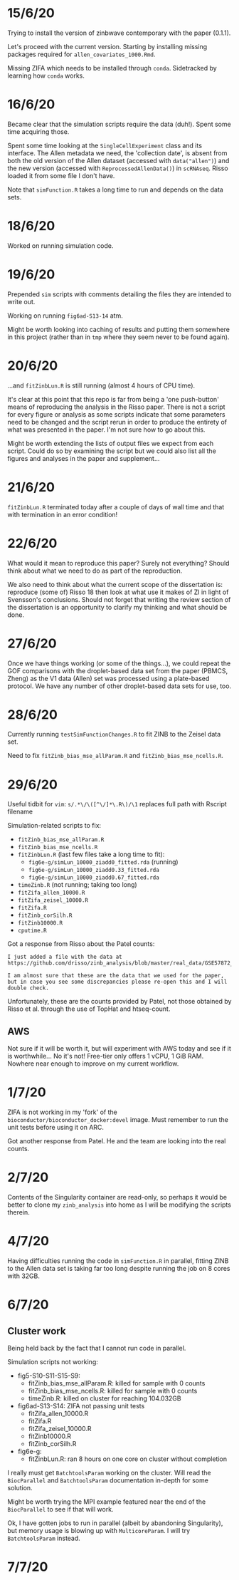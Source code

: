 # 15/6/20

Trying to install the version of zinbwave contemporary with the paper (0.1.1).

Let's proceed with the current version. Starting by installing missing packages required for `allen_covariates_1000.Rmd`.

Missing ZIFA which needs to be installed through `conda`. Sidetracked by learning how `conda` works. 
	
# 16/6/20

Became clear that the simulation scripts require the data (duh!). Spent some time acquiring those.

Spent some time looking at the `SingleCellExperiment` class and its interface. The Allen metadata we need, the 'collection date', is absent from both the old version of the Allen dataset (accessed with `data("allen")`) and the new version (accessed with `ReprocessedAllenData()`) in `scRNAseq`. Risso loaded it from some file I don't have.

Note that `simFunction.R` takes a long time to run and depends on the data sets.

# 18/6/20

Worked on running simulation code.
 
# 19/6/20

Prepended `sim` scripts with comments detailing the files they are intended to write out.

Working on running `fig6ad-S13-14` atm.

Might be worth looking into caching of results and putting them somewhere in this project (rather than in `tmp` where they seem never to be found again).

# 20/6/20

...and `fitZinbLun.R` is still running (almost 4 hours of CPU time). 

It's clear at this point that this repo is far from being a 'one push-button' means of reproducing the analysis in the Risso paper. There is not a script for every figure or analysis as some scripts indicate that some parameters need to be changed and the script rerun in order to produce the entirety of what was presented in the paper. I'm not sure how to go about this. 

Might be worth extending the lists of output files we expect from each script. Could do so by examining the script but we could also list all the figures and analyses in the paper and supplement...

# 21/6/20

`fitZinbLun.R` terminated today after a couple of days of wall time and that with termination in an error condition!

# 22/6/20

What would it mean to reproduce this paper? Surely not everything? Should think about what we need to do as part of the reproduction.

We also need to think about what the current scope of the dissertation is: reproduce (some of) Risso 18 then look at what use it makes of ZI in light of Svensson's conclusions. Should not forget that writing the review section of the dissertation is an opportunity to clarify my thinking and what should be done. 

# 27/6/20

Once we have things working (or some of the things...), we could repeat the GOF comparisons with the droplet-based data set from the paper (PBMCS, Zheng) as the V1 data (Allen) set was processed using a plate-based protocol. We have any number of other droplet-based data sets for use, too.

# 28/6/20

Currently running `testSimFunctionChanges.R` to fit ZINB to the Zeisel data set.

Need to fix `fitZinb_bias_mse_allParam.R` and `fitZinb_bias_mse_ncells.R`.

# 29/6/20

Useful tidbit for `vim`: `s/.*\/\([^\/]*\.R\)/\1` replaces full path with Rscript filename

Simulation-related scripts to fix:

* `fitZinb_bias_mse_allParam.R`
* `fitZinb_bias_mse_ncells.R`
* `fitZinbLun.R` (last few files take a long time to fit):
	* `fig6e-g/simLun_10000_ziadd0_fitted.rda` (running)
	* `fig6e-g/simLun_10000_ziadd0.33_fitted.rda`
	* `fig6e-g/simLun_10000_ziadd0.67_fitted.rda`
* `timeZinb.R` (not running; taking too long)
* `fitZifa_allen_10000.R`
* `fitZifa_zeisel_10000.R`
* `fitZifa.R`
* `fitZinb_corSilh.R`
* `fitZinb10000.R`
* `cputime.R`

Got a response from Risso about the Patel counts:

	I just added a file with the data at https://github.com/drisso/zinb_analysis/blob/master/real_data/GSE57872_GBM_data_matrix.txt.gz

	I am almost sure that these are the data that we used for the paper, but in case you see some discrepancies please re-open this and I will double check.

Unfortunately, these are the counts provided by Patel, not those obtained by Risso et al. through the use of TopHat and htseq-count.

## AWS

Not sure if it will be worth it, but will experiment with AWS today and see if it is worthwhile... No it's not! Free-tier only offers 1 vCPU, 1 GiB RAM. Nowhere near enough to improve on my current workflow. 

# 1/7/20

ZIFA is not working in my 'fork' of the `bioconductor/bioconductor_docker:devel` image. Must remember to run the unit tests before using it on ARC.

Got another response from Patel. He and the team are looking into the real counts.

# 2/7/20

Contents of the Singularity container are read-only, so perhaps it would be better to clone my `zinb_analysis` into home as I will be modifying the scripts therein.

# 4/7/20

Having difficulties running the code in `simFunction.R` in parallel, fitting ZINB to the Allen data set is taking far too long despite running the job on 8 cores with 32GB. 

# 6/7/20

## Cluster work

Being held back by the fact that I cannot run code in parallel.

Simulation scripts not working:

* fig5-S10-S11-S15-S9:
	* fitZinb_bias_mse_allParam.R: killed for sample with 0 counts
	* fitZinb_bias_mse_ncells.R: killed for sample with 0 counts
	* timeZinb.R: killed on cluster for reaching 104.032GB
* fig6ad-S13-S14: ZIFA not passing unit tests
	* fitZifa_allen_10000.R
	* fitZifa.R
	* fitZifa_zeisel_10000.R
	* fitZinb10000.R
	* fitZinb_corSilh.R
* fig6e-g:
	* fitZinbLun.R: ran 8 hours on one core on cluster without completion

I really must get `BatchtoolsParam` working on the cluster. Will read the `BiocParallel` and `BatchtoolsParam` documentation in-depth for some solution.

Might be worth trying the MPI example featured near the end of the `BiocParallel` to see if that will work.

Ok, I have gotten jobs to run in parallel (albeit by abandoning Singularity), but memory usage is blowing up with `MulticoreParam`. I will try `BatchtoolsParam` instead.

# 7/7/20
